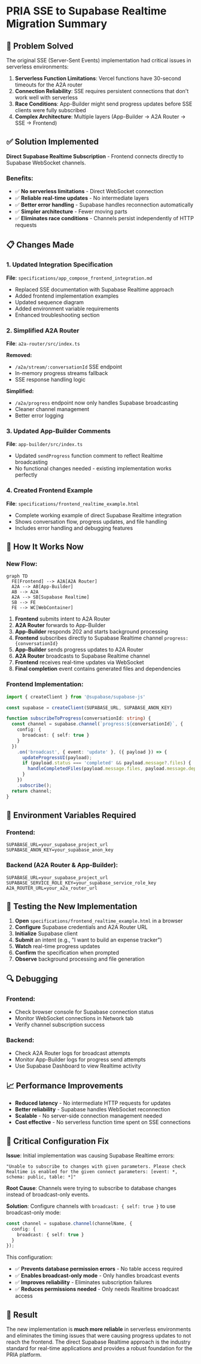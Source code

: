 # PRIA SSE to Supabase Realtime Migration Summary

## 🎯 **Problem Solved**

The original SSE (Server-Sent Events) implementation had critical issues in serverless environments:

1. **Serverless Function Limitations**: Vercel functions have 30-second timeouts for the A2A router
2. **Connection Reliability**: SSE requires persistent connections that don't work well with serverless
3. **Race Conditions**: App-Builder might send progress updates before SSE clients were fully subscribed
4. **Complex Architecture**: Multiple layers (App-Builder → A2A Router → SSE → Frontend)

## ✅ **Solution Implemented**

**Direct Supabase Realtime Subscription** - Frontend connects directly to Supabase WebSocket channels.

### **Benefits:**
- ✅ **No serverless limitations** - Direct WebSocket connection
- ✅ **Reliable real-time updates** - No intermediate layers
- ✅ **Better error handling** - Supabase handles reconnection automatically  
- ✅ **Simpler architecture** - Fewer moving parts
- ✅ **Eliminates race conditions** - Channels persist independently of HTTP requests

## 📋 **Changes Made**

### 1. **Updated Integration Specification**
**File**: `specifications/app_compose_frontend_integration.md`

- Replaced SSE documentation with Supabase Realtime approach
- Added frontend implementation examples
- Updated sequence diagram
- Added environment variable requirements
- Enhanced troubleshooting section

### 2. **Simplified A2A Router**
**File**: `a2a-router/src/index.ts`

**Removed:**
- `/a2a/stream/:conversationId` SSE endpoint
- In-memory progress streams fallback
- SSE response handling logic

**Simplified:**
- `/a2a/progress` endpoint now only handles Supabase broadcasting
- Cleaner channel management
- Better error logging

### 3. **Updated App-Builder Comments**
**File**: `app-builder/src/index.ts`

- Updated `sendProgress` function comment to reflect Realtime broadcasting
- No functional changes needed - existing implementation works perfectly

### 4. **Created Frontend Example**
**File**: `specifications/frontend_realtime_example.html`

- Complete working example of direct Supabase Realtime integration
- Shows conversation flow, progress updates, and file handling
- Includes error handling and debugging features

## 🔧 **How It Works Now**

### **New Flow:**
```mermaid
graph TD
  FE[Frontend] --> A2A[A2A Router]
  A2A --> AB[App-Builder]
  AB --> A2A
  A2A --> SB[Supabase Realtime]
  SB --> FE
  FE --> WC[WebContainer]
```

1. **Frontend** submits intent to A2A Router
2. **A2A Router** forwards to App-Builder  
3. **App-Builder** responds 202 and starts background processing
4. **Frontend** subscribes directly to Supabase Realtime channel `progress:{conversationId}`
5. **App-Builder** sends progress updates to A2A Router
6. **A2A Router** broadcasts to Supabase Realtime channel
7. **Frontend** receives real-time updates via WebSocket
8. **Final completion** event contains generated files and dependencies

### **Frontend Implementation:**
```typescript
import { createClient } from '@supabase/supabase-js'

const supabase = createClient(SUPABASE_URL, SUPABASE_ANON_KEY)

function subscribeToProgress(conversationId: string) {
  const channel = supabase.channel(`progress:${conversationId}`, {
    config: {
      broadcast: { self: true }
    }
  })
    .on('broadcast', { event: 'update' }, ({ payload }) => {
      updateProgressUI(payload);
      if (payload.status === 'completed' && payload.message?.files) {
        handleCompletedFiles(payload.message.files, payload.message.dependencies);
      }
    })
    .subscribe();
  return channel;
}
```

## 🚀 **Environment Variables Required**

### **Frontend:**
```env
SUPABASE_URL=your_supabase_project_url
SUPABASE_ANON_KEY=your_supabase_anon_key
```

### **Backend (A2A Router & App-Builder):**
```env
SUPABASE_URL=your_supabase_project_url
SUPABASE_SERVICE_ROLE_KEY=your_supabase_service_role_key
A2A_ROUTER_URL=your_a2a_router_url
```

## 🧪 **Testing the New Implementation**

1. **Open** `specifications/frontend_realtime_example.html` in a browser
2. **Configure** Supabase credentials and A2A Router URL
3. **Initialize** Supabase client
4. **Submit** an intent (e.g., "I want to build an expense tracker")
5. **Watch** real-time progress updates
6. **Confirm** the specification when prompted
7. **Observe** background processing and file generation

## 🔍 **Debugging**

### **Frontend:**
- Check browser console for Supabase connection status
- Monitor WebSocket connections in Network tab
- Verify channel subscription success

### **Backend:**
- Check A2A Router logs for broadcast attempts
- Monitor App-Builder logs for progress send attempts
- Use Supabase Dashboard to view Realtime activity

## 📈 **Performance Improvements**

- **Reduced latency** - No intermediate HTTP requests for updates
- **Better reliability** - Supabase handles WebSocket reconnection
- **Scalable** - No server-side connection management needed
- **Cost effective** - No serverless function time spent on SSE connections

## 🔧 **Critical Configuration Fix**

**Issue**: Initial implementation was causing Supabase Realtime errors:
```
"Unable to subscribe to changes with given parameters. Please check Realtime is enabled for the given connect parameters: [event: *, schema: public, table: *]"
```

**Root Cause**: Channels were trying to subscribe to database changes instead of broadcast-only events.

**Solution**: Configure channels with `broadcast: { self: true }` to use broadcast-only mode:

```typescript
const channel = supabase.channel(channelName, {
  config: {
    broadcast: { self: true }
  }
});
```

This configuration:
- ✅ **Prevents database permission errors** - No table access required
- ✅ **Enables broadcast-only mode** - Only handles broadcast events
- ✅ **Improves reliability** - Eliminates subscription failures
- ✅ **Reduces permissions needed** - Only needs Realtime broadcast access

## 🎉 **Result**

The new implementation is **much more reliable** in serverless environments and eliminates the timing issues that were causing progress updates to not reach the frontend. The direct Supabase Realtime approach is the industry standard for real-time applications and provides a robust foundation for the PRIA platform. 